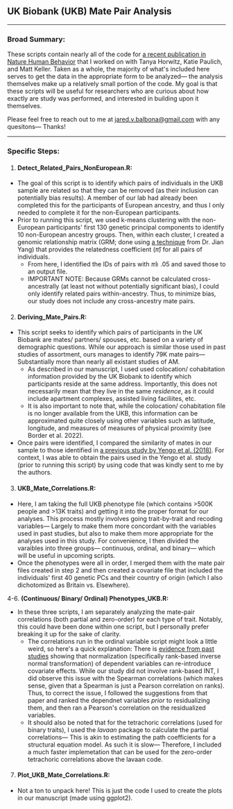 ## UK Biobank (UKB) Mate Pair Analysis

----

### Broad Summary:

These scripts contain nearly all of the code for [a recent publication in Nature Human Behavior](https://www.nature.com/articles/s41562-023-01672-z) that I worked on with Tanya Horwitz, Katie Paulich, and Matt Keller. Taken as a whole, the majority of what's included here serves to get the data in the appropriate form to be analyzed— the analysis themselves make up a relatively small portion of the code. My goal is that these scripts will be useful for researchers who are curious about how exactly are study was performed, and interested in building upon it themselves.


Please feel free to reach out to me at jared.v.balbona@gmail.com with any quesitons— Thanks!

----

### Specific Steps:

 1. #### Detect_Related_Pairs_NonEuropean.R:  ####
   - The goal of this script is to identify which pairs of individuals in the UKB sample are related so that they can be removed (as their inclusion can potentially bias results). A member of our lab had already been completed this for the participants of European ancestry, and thus I only needed to complete it for the non-European participants.
   - Prior to running this script, we used k-means clustering with the non-European participants' first 130 genetic principal components to identify 10 non-European ancestry groups. Then, within each cluster, I created a genomic relationship matrix (GRM; done using [a technique](https://gcta.freeforums.net/thread/175/gcta-estimating-genetic-relationship-using?page=1&scrollTo=576) from Dr. Jian Yang) that provides the relatedness coefficient ($\hat{\pi}$) for all pairs of individuals. 
     - From here, I identified the IDs of pairs with $\hat{\pi} \ge$ .05 and saved those to an output file. 
     - IMPORTANT NOTE: Because GRMs cannot be calculated cross-ancestrally (at least not without potentially significant bias), I could only identify related pairs within-ancestry. Thus, to minimize bias, our study does not include any cross-ancestry mate pairs. 
     
 2. #### Deriving_Mate_Pairs.R: ####
   - This script seeks to identify which pairs of participants in the UK Biobank are mates/ partners/ spouses, etc. based on a variety of demographic questions. While our approach is similar those used in past studies of assortment, ours manages to identify 79K mate pairs— Substantially more than nearly all existant studies of AM.
     - As described in our manuscript, I used used colocation/ cohabitation information provided by the UK Biobank to identify which participants reside at the same address. Importantly, this does not necessarily mean that they live in the same *residence*, as it could include apartment complexes, assisted living faciliites, etc.
     - It is also important to note that, while the colocation/ cohabitation file is no longer available from the UKB, this information can be approximated quite closely using other variables such as latitude, longitude, and measures of measures of physical proximity (see Border et al. 2022). 
   -  Once pairs were identified, I compared the similarity of mates in our sample to those identified in [a previous study by Yengo et al. (2018)](https://www.nature.com/articles/s41562-018-0476-3). For context, I was able to obtain the pairs used in the Yengo et al. study (prior to running this script) by using code that was kindly sent to me by the authors.
   
 3. #### UKB_Mate_Correlations.R: ####
   - Here, I am taking the full UKB phenotype file (which contains >500K people and >13K traits) and getting it into the proper format for our analyses. This process mostly involves going trait-by-trait and recoding variables— Largely to make them more concordant with the variables used in past studies, but also to make them more appropriate for the analyses used in this study. For convenience, I then divided the varaibles into three groups— continuous, ordinal, and binary— which will be useful in upcoming scripts. 
   - Once the phenotypes were all in order, I merged them with the mate pair files created in step 2 and then created a covariate file that included the individuals' first 40 genetic PCs and their country of origin (which I also dichotomized as Britain vs. Elsewhere). 
   
 4-6. **(Continuous/ Binary/ Ordinal) Phenotypes_UKB.R:**
   - In these three scripts, I am separately analyzing the mate-pair correlations (both partial and zero-order) for each type of trait. Notably, this could have been done within one script, but I personally prefer breaking it up for the sake of clarity. 
     - The correlations run in the ordinal variable script might look a little weird, so here's a quick explanation: There is [evidence from past studies](https://www.nature.com/articles/s41431-018-0159-6) showing that normalization (specifically rank-based inverse normal transformation) of dependent variables can re-introduce covariate effects. While our study did not involve rank-based INT, I did observe this issue with the Spearman correlations (which makes sense, given that a Spearman is just a Pearson correlation on ranks). Thus, to correct the issue, I followed the suggestions from that paper and ranked the dependnet variables *prior* to residualizing them, and then ran a Pearson's correlation on the residualized variables. 
     - It should also be noted that for the tetrachoric correlations (used for binary traits), I used the *lavaan* package to calculate the partial correlations— This is akin to estimating the path coefficients for a structural equation model. As such it is slow— Therefore, I included a much faster implemetation that can be used for the zero-order tetrachoric correlations above the lavaan code. 

 7. #### Plot_UKB_Mate_Correlations.R: ####
   - Not a ton to unpack here! This is just the code I used to create the plots in our manuscript (made using ggplot2). 
